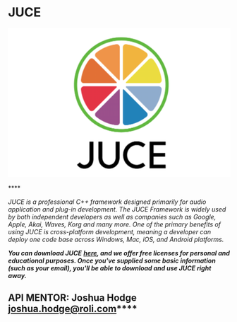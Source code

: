 # JUCE

![](../.gitbook/assets/juce-logo-slider.png)

\*\*\*\*

_JUCE is a professional C++ framework designed primarily for audio application and plug-in development.  The JUCE Framework is widely used by both independent developers as well as companies such as Google, Apple, Akai, Waves, Korg and many more.  One of the primary benefits of using JUCE is cross-platform development, meaning a developer can deploy one code base across Windows, Mac, iOS, and Android platforms._

_**You can download JUCE**_ [_**here**_](https://emea01.safelinks.protection.outlook.com/?url=https%3A%2F%2Fshop.juce.com%2Fget-juce&data=02%7C01%7CDominika.Dronska%40abbeyroad.com%7C00c83dac1031413cc82608d63fe6f90c%7Cbbcb6b2f8c7c4e2486e46c36fed00b78%7C1%7C0%7C636766658590511358&sdata=jIPxnSNt2oCbMiZCbUlH2d8zBWPM55VDQS8wa7CBqW4%3D&reserved=0)_**, and we offer free licenses for personal and educational purposes. Once you've supplied some basic information \(such as your email\), you'll be able to download and use JUCE right away.**_

## **API MENTOR: Joshua Hodge** [**joshua.hodge@roli.com**](mailto:joshua.hodge@roli.com)\*\*\*\*



